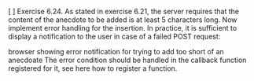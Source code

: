 [ ] Exercise 6.24.
As stated in exercise 6.21, the server requires that the content of the anecdote to be added is at least 5 characters long. Now implement error handling for the insertion. In practice, it is sufficient to display a notification to the user in case of a failed POST request:

browser showing error notification for trying to add too short of an anecdoate
The error condition should be handled in the callback function registered for it, see here how to register a function.